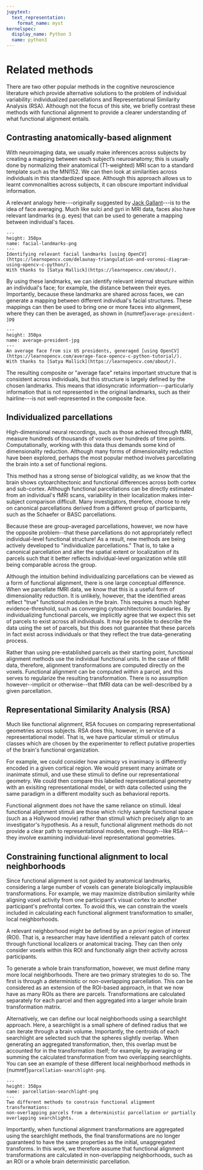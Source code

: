 ```yaml
---
jupytext:
  text_representation:
    format_name: myst
kernelspec:
  display_name: Python 3
  name: python3
---
```


# Related methods

There are two other popular methods in the cognitive neuroscience literature which provide alternative solutions to the problem of individual variability: individualized parcellations and Representational Similarity Analysis (RSA).
Although not the focus of this site,
we briefly contrast these methods with functional alignment to provide a clearer understanding of what functional alignment entails.

## Contrasting anatomically-based alignment

With neuroimaging data, we usually make inferences across subjects by creating a mapping between each subject’s neuroanatomy;
this is usually done by normalizing their anatomical (T1-weighted) MRI scan to a standard template such as the MNI152.
We can then look at similarities across individuals in this standardized space.
Although this approach allows us to learnt commonalities across subjects, it can obscure important individual information.

A relevant analogy here---originally suggested by [Jack Gallant](https://smartech.gatech.edu/handle/1853/60990)---is to the idea of face averaging.
Much like sulci and gyri in MRI data,
faces also have relevant landmarks (e.g. eyes) that can be used to generate a mapping between individual's faces.

```{figure} ../images/facial_landmarks.png
---
height: 350px
name: facial-landmarks-png
---
Identifying relevant facial landmarks [using OpenCV](https://learnopencv.com/delaunay-triangulation-and-voronoi-diagram-using-opencv-c-python/).
With thanks to [Satya Mallick](https://learnopencv.com/about/).
```

By using these landmarks, we can identify relevant internal structure within an individual's face; for example, the distance between their eyes.
Importantly, because these landmarks are shared across faces, we can generate a mapping between different individual's facial structures.
These mappings can then be used to bring one or more faces into alignment, where they can then be averaged, as shown in {numref}`average-president-jpg`

```{figure} ../images/average-president.jpg
---
height: 350px
name: average-president-jpg
---
An average face from six US presidents, generaged [using OpenCV](https://learnopencv.com/average-face-opencv-c-python-tutorial/).
With thanks to [Satya Mallick](https://learnopencv.com/about/).

```

The resulting composite or "average face" retains important structure that is consistent across individuals,
but this structure is largely defined by the chosen landmarks.
This means that idiosyncratic information---particularly information that is not represented in the original landmarks, such as their hairline---is not well-represented in the composite face.

## Individualized parcellations

High-dimensional neural recordings, such as those achieved through fMRI,
measure hundreds of thousands of voxels over hundreds of time points.
Computationally, working with this data thus demands some kind of dimensionality reduction.
Although many forms of dimensionality reduction have been explored,
perhaps the most popular method involves parcellating the brain into a set of functional regions.

This method has a strong sense of biological validity,
as we know that the brain shows cytoarchitectonic and functional differences across both cortex and sub-cortex.
Although functional parcellations can be directly estimated from an individual's fMRI scans,
variability in their localization makes inter-subject comparison difficult.
Many investigators, therefore, choose to rely on canonical parcellations derived from a different group of participants, such as the Schaefer or BASC parcellations.

Because these are group-averaged parcellations, however,
we now have the opposite problem--that these parcellations do not appropriately reflect individual-level functional structure!
As a result, new methods are being actively developed to "individualize parcellations."
That is, to take a canonical parcellation and alter the spatial extent or localization of its parcels such that it better reflects individual-level organization while still being comparable across the group.

Although the intuition behind individualizing parcellations can be viewed as a form of functional alignment,
there is one large conceptual difference.
When we parcellate fMRI data,
we know that this is a useful form of dimensionality reduction.
It is unlikely, however, that the identified areas reflect "true" functional modules in the brain.
This requires a much higher evidence-threshold,
such as converging cytoarchitectonic boundaries.
By individualizing functional parcels,
we implicitly agree that we expect this set of parcels to exist across all individuals.
It may be possible to describe the data using the set of parcels,
but this does not guarantee that these parcels in fact exist across individuals
or that they reflect the true data-generating process.

Rather than using pre-established parcels as their starting point,
functional alignment methods use the individual functional units.
In the case of fMRI data, therefore,
alignment transformations are computed directly on the voxels.
Functional alignment can be computed _within_ a parcel,
and this serves to regularize the resulting transformation.
There is no assumption however--implicit or otherwise--that fMRI data can be well-described by a given parcellation.

## Representational Similarity Analysis (RSA)

Much like functional alignment,
RSA focuses on comparing representational geometries across subjects.
RSA does this, however, in service of a representational model.
That is, we have particular stimuli or stimulus classes which are chosen by the experimenter to reflect putative properties of the brain's functional organization.

For example, we could consider how animacy vs inanimacy is differently encoded in a given cortical region.
We would present many animate or inanimate stimuli,
and use these stimuli to define our representational geometry.
We could then compare this labelled representational geometry with an exisiting representational model,
or with data collected using the same paradigm in a different modality
such as behavioral reports.

Functional alignment does not have the same reliance on stimuli.
Ideal functional alignment stimuli are those which richly sample functional space (such as a Hollywood movie)
rather than stimuli which precisely align to an investigator's hypothesis.
As a result, functional alignment methods do not provide a clear path to representational models,
even though--like RSA--they involve examining individual-level representational geometries.


## Constraining functional alignment to local neighborhoods

Since functional alignment is not guided by anatomical landmarks,
considering a large number of voxels can generate biologically implausible transformations.
For example, we may maximize distribution similarity while aligning voxel activity from one participant's visual cortex to another participant's prefrontal cortex.
To avoid this, we can constrain the voxels included in calculating each functional alignment transformation to smaller, local neighborhoods.

A relevant neighborhood might be defined by an _a priori_ region of interest (ROI).
That is, a researcher may have identified a relevant patch of cortex through functional localizers or anatomical tracing.
They can then only consider voxels within this ROI and functionally align their activity across participants.

To generate a whole brain transformation, however, we must define many more local neighborhoods.
There are two primary strategies to do so.
The first is through a deterministic or non-overlapping parcellation.
This can be considered as an extension of the ROI-based approach, in that we now have as many ROIs as there are parcels.
Transformations are calculated separately for each parcel and then aggregated into a larger whole brain transformation matrix.

Alternatively, we can define our local neighborhoods using a searchlight approach.
Here, a searchlight is a small sphere of defined radius that we can iterate through a brain volume.
Importantly, the centroids of each searchlight are selected such that the spheres slightly overlap.
When generating an aggregated transformation, then, this overlap must be accounted for in the transformation itself;
for example, by averaging or summing the calculated transformation from two overlapping searchlights.
You can see an example of these different local neighborhood methods in {numref}`parcellation-searchlight-png`.

```{figure} ../images/parcellation_v_searchlight.png
---
height: 350px
name: parcellation-searchlight-png
---
Two different methods to constrain functional alignment transformations:
non-overlapping parcels from a deterministic parcellation or partially overlapping searchlights.
```

Importantly, when functional alignment transformations are aggregated using the searchlight methods,
the final transformations are no longer guaranteed to have the same properties as the initial, unaggregated transforms.
In this work, we therefore assume that functional alignment transformations are calculated in non-overlapping neighborhoods,
such as an ROI or a whole brain deterministic parcellation.